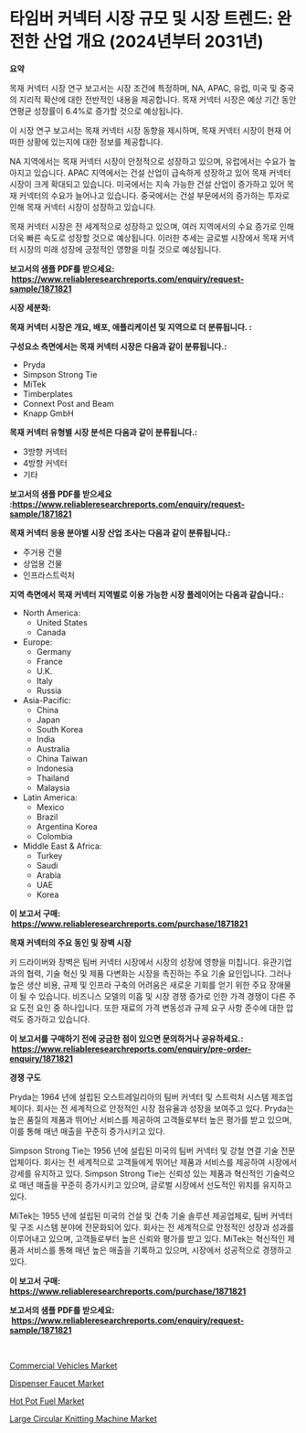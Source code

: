 <p><h1>타임버 커넥터 시장 규모 및 시장 트렌드: 완전한 산업 개요 (2024년부터 2031년)</h1></p><p><strong>요약</strong></p>
<p><p>목재 커넥터 시장 연구 보고서는 시장 조건에 특정하며, NA, APAC, 유럽, 미국 및 중국의 지리적 확산에 대한 전반적인 내용을 제공합니다. 목재 커넥터 시장은 예상 기간 동안 연평균 성장률이 6.4%로 증가할 것으로 예상됩니다. </p><p>이 시장 연구 보고서는 목재 커넥터 시장 동향을 제시하며, 목재 커넥터 시장이 현재 어떠한 상황에 있는지에 대한 정보를 제공합니다.</p><p>NA 지역에서는 목재 커넥터 시장이 안정적으로 성장하고 있으며, 유럽에서는 수요가 높아지고 있습니다. APAC 지역에서는 건설 산업이 급속하게 성장하고 있어 목재 커넥터 시장이 크게 확대되고 있습니다. 미국에서는 지속 가능한 건설 산업이 증가하고 있어 목재 커넥터의 수요가 늘어나고 있습니다. 중국에서는 건설 부문에서의 증가하는 투자로 인해 목재 커넥터 시장이 성장하고 있습니다.</p><p>목재 커넥터 시장은 전 세계적으로 성장하고 있으며, 여러 지역에서의 수요 증가로 인해 더욱 빠른 속도로 성장할 것으로 예상됩니다. 이러한 추세는 글로벌 시장에서 목재 커넥터 시장의 미래 성장에 긍정적인 영향을 미칠 것으로 예상됩니다.</p></p>
<p><strong>보고서의 샘플 PDF를 받으세요: &nbsp;<a href="https://www.reliableresearchreports.com/enquiry/request-sample/1871821">https://www.reliableresearchreports.com/enquiry/request-sample/1871821</a></strong></p>
<p><strong>시장 세분화:</strong></p>
<p><strong> 목재 커넥터 시장은 개요, 배포, 애플리케이션 및 지역으로 더 분류됩니다. :</strong></p>
<p><strong>구성요소 측면에서는 목재 커넥터 시장은 다음과 같이 분류됩니다.:</strong></p>
<p><ul><li>Pryda</li><li>Simpson Strong Tie</li><li>MiTek</li><li>Timberplates</li><li>Connext Post and Beam</li><li>Knapp GmbH</li></ul></p>
<p><strong> 목재 커넥터 유형별 시장 분석은 다음과 같이 분류됩니다.:</strong></p>
<p><ul><li>3방향 커넥터</li><li>4방향 커넥터</li><li>기타</li></ul></p>
<p><strong>보고서의 샘플 PDF를 받으세요 :<a href="https://www.reliableresearchreports.com/enquiry/request-sample/1871821">https://www.reliableresearchreports.com/enquiry/request-sample/1871821</a></strong></p>
<p><strong> 목재 커넥터 응용 분야별 시장 산업 조사는 다음과 같이 분류됩니다.:</strong></p>
<p><ul><li>주거용 건물</li><li>상업용 건물</li><li>인프라스트럭처</li></ul></p>
<p><strong>지역 측면에서 목재 커넥터 지역별로 이용 가능한 시장 플레이어는 다음과 같습니다.:</strong></p>
<p><ul>
    <li>
        North America:
        <ul>
            <li>United States</li>
            <li>Canada</li>
        </ul>
    </li>
    <li>
        Europe:
        <ul>
            <li>Germany</li>
            <li>France</li>
            <li>U.K.</li>
            <li>Italy</li>
            <li>Russia</li>
        </ul>
    </li>
    <li>
        Asia-Pacific:
        <ul>
            <li>China</li>
            <li>Japan</li>
            <li>South Korea</li>
            <li>India</li>
            <li>Australia</li>
            <li>China Taiwan</li>
            <li>Indonesia</li>
            <li>Thailand</li>
            <li>Malaysia</li>
        </ul>
    </li>
    <li>
        Latin America:
        <ul>
            <li>Mexico</li>
            <li>Brazil</li>
            <li>Argentina Korea</li>
            <li>Colombia</li>
        </ul>
    </li>
    <li>
        Middle East & Africa:
        <ul>
            <li>Turkey</li>
            <li>Saudi</li>
            <li>Arabia</li>
            <li>UAE</li>
            <li>Korea</li>
        </ul>
    </li>
    </ul></p>
<p><strong>이 보고서 구매: &nbsp;<a href="https://www.reliableresearchreports.com/purchase/1871821">https://www.reliableresearchreports.com/purchase/1871821</a></strong></p>
<p><strong>목재 커넥터의 주요 동인 및 장벽 시장</strong></p>
<p><p>키 드라이버와 장벽은 팀버 커넥터 시장에서 시장의 성장에 영향을 미칩니다. 유관기업과의 협력, 기술 혁신 및 제품 다변화는 시장을 촉진하는 주요 기술 요인입니다. 그러나 높은 생산 비용, 규제 및 인프라 구축의 어려움은 새로운 기회를 얻기 위한 주요 장애물이 될 수 있습니다. 비즈니스 모델의 미흡 및 시장 경쟁 증가로 인한 가격 경쟁이 다른 주요 도전 요인 중 하나입니다. 또한 재료의 가격 변동성과 규제 요구 사항 준수에 대한 압력도 증가하고 있습니다.</p></p>
<p><strong>이 보고서를 구매하기 전에 궁금한 점이 있으면 문의하거나 공유하세요.: &nbsp;<a href="https://www.reliableresearchreports.com/enquiry/pre-order-enquiry/1871821">https://www.reliableresearchreports.com/enquiry/pre-order-enquiry/1871821</a></strong></p>
<p><strong>경쟁 구도</strong></p>
<p><p>Pryda는 1964 년에 설립된 오스트레일리아의 팀버 커넥터 및 스트럭처 시스템 제조업체이다. 회사는 전 세계적으로 안정적인 시장 점유율과 성장을 보여주고 있다. Pryda는 높은 품질의 제품과 뛰어난 서비스를 제공하여 고객들로부터 높은 평가를 받고 있으며, 이를 통해 매년 매출을 꾸준히 증가시키고 있다.</p><p>Simpson Strong Tie는 1956 년에 설립된 미국의 팀버 커넥터 및 강철 연결 기술 전문 업체이다. 회사는 전 세계적으로 고객들에게 뛰어난 제품과 서비스를 제공하여 시장에서 강세를 유지하고 있다. Simpson Strong Tie는 신뢰성 있는 제품과 혁신적인 기술력으로 매년 매출을 꾸준히 증가시키고 있으며, 글로벌 시장에서 선도적인 위치를 유지하고 있다.</p><p>MiTek는 1955 년에 설립된 미국의 건설 및 건축 기술 솔루션 제공업체로, 팀버 커넥터 및 구조 시스템 분야에 전문화되어 있다. 회사는 전 세계적으로 안정적인 성장과 성과를 이루어내고 있으며, 고객들로부터 높은 신뢰와 평가를 받고 있다. MiTek는 혁신적인 제품과 서비스를 통해 매년 높은 매출을 기록하고 있으며, 시장에서 성공적으로 경쟁하고 있다.</p></p>
<p><strong>이 보고서 구매: &nbsp; <a href="https://www.reliableresearchreports.com/purchase/1871821">https://www.reliableresearchreports.com/purchase/1871821</a></strong></p>
<p><strong>보고서의 샘플 PDF를 받으세요: &nbsp;<a href="https://www.reliableresearchreports.com/enquiry/request-sample/1871821">https://www.reliableresearchreports.com/enquiry/request-sample/1871821</a></strong><strong></strong></p>
<p>&nbsp;</p>
<p><p><a href="https://military-diascia-e68.notion.site/Commercial-Vehicles-Market-Size-Reflecting-a-Forecast-Till-2031-Market-By-Type-By-Application-and--542267c156cb442298f22587c57b5cdd">Commercial Vehicles Market</a></p><p><a href="https://github.com/peachesmcdowel1/Market-Research-Report-List-1/blob/main/dispenser-faucet-market.md">Dispenser Faucet Market</a></p><p><a href="https://github.com/edytherolanlouisejk1miz0wig/Market-Research-Report-List-1/blob/main/hot-pot-fuel-market.md">Hot Pot Fuel Market</a></p><p><a href="https://view.publitas.com/reportprime-1/global-large-circular-knitting-machine-market-size-and-market-trends-insights-and-projections-from-2024-to-2031/">Large Circular Knitting Machine Market</a></p></p>